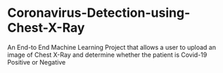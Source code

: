 # Coronavirus-Detection-using-Chest-X-Ray
An End-to End Machine Learning Project that allows a user to upload an image of Chest X-Ray and determine whether the patient is Covid-19 Positive or Negative
